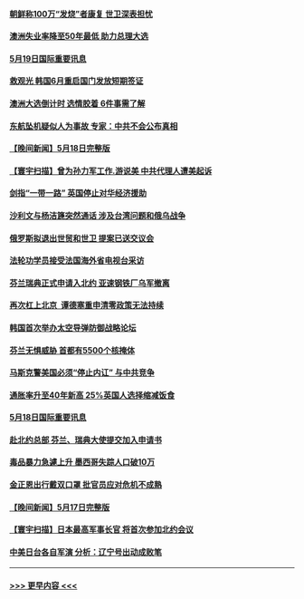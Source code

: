 #### [朝鲜称100万“发烧”者康复 世卫深表担忧](../pages/prog202/a103432935.md?t=05192001) 
#### [澳洲失业率降至50年最低 助力总理大选](../pages/prog202/a103432949.md?t=05192001) 
#### [5月19日国际重要讯息](../pages/prog202/a103432929.md?t=05192001) 
#### [救观光 韩国6月重启国门发放短期签证](../pages/prog202/a103432841.md?t=05192001) 
#### [澳洲大选倒计时 选情胶着 6件事需了解](../pages/prog202/a103432792.md?t=05192001) 
#### [东航坠机疑似人为事故 专家：中共不会公布真相](../pages/prog202/a103432747.md?t=05192001) 
#### [【晚间新闻】5月18日完整版](../pages/prog202/a103432635.md?t=05192001) 
#### [【寰宇扫描】曾为孙力军工作.游说美 中共代理人遭美起诉](../pages/prog202/a103432660.md?t=05192001) 
#### [剑指“一带一路” 英国停止对华经济援助](../pages/prog202/a103432687.md?t=05192001) 
#### [沙利文与杨洁篪突然通话 涉及台湾问题和俄乌战争](../pages/prog202/a103432643.md?t=05192001) 
#### [俄罗斯拟退出世贸和世卫 提案已送交议会](../pages/prog202/a103432435.md?t=05192001) 
#### [法轮功学员接受法国海外省电视台采访](../pages/prog202/a103432385.md?t=05192001) 
#### [芬兰瑞典正式申请入北约 亚速钢铁厂乌军撤离](../pages/prog202/a103432365.md?t=05192001) 
#### [再次杠上北京  谭德塞重申清零政策无法持续](../pages/prog202/a103432382.md?t=05192001) 
#### [韩国首次举办太空导弹防御战略论坛](../pages/prog202/a103432307.md?t=05192001) 
#### [芬兰无惧威胁 首都有5500个核掩体](../pages/prog202/a103432123.md?t=05192001) 
#### [马斯克警美国必须“停止内讧” 与中共竞争](../pages/prog202/a103432115.md?t=05192001) 
#### [通胀率升至40年新高 25%英国人选择缩减饭食](../pages/prog202/a103432103.md?t=05192001) 
#### [5月18日国际重要讯息](../pages/prog202/a103432076.md?t=05192001) 
#### [赴北约总部 芬兰、瑞典大使提交加入申请书](../pages/prog202/a103432020.md?t=05192001) 
#### [毒品暴力急遽上升 墨西哥失踪人口破10万](../pages/prog202/a103431978.md?t=05192001) 
#### [金正恩出行戴双口罩 批官员应对危机不成熟](../pages/prog202/a103431921.md?t=05192001) 
#### [【晚间新闻】5月17日完整版](../pages/prog202/a103431791.md?t=05192001) 
#### [【寰宇扫描】日本最高军事长官 将首次参加北约会议](../pages/prog202/a103431822.md?t=05192001) 
#### [中美日台各自军演 分析：辽宁号出动成败笔](../pages/prog202/a103431824.md?t=05192001) 

----
#### [ >>> 更早内容 <<< ](../indexes/prog202-earlier.md)
